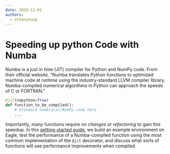 ```yaml
---
date: 2020-12-01
authors:
  - ethanyoung
---
```


# Speeding up python Code with Numba

Numba is a just in time (JIT) compiler for Python and NumPy code. From their official website, "Numba translates Python functions to optimized machine code at runtime using the industry-standard LLVM compiler library. Numba-compiled numerical algorithms in Python can approach the speeds of C or FORTRAN."

<!-- more -->

```python
@jit(nopython=True)
def function_to_be_compiled():
	# Standard numerical/NumPy code here
	...
```

Importantly, many functions require *no changes or refactoring* to gain this speedup.  In this [getting-started guide](https://github.com/NREL/HPC/blob/master/languages/python/numba/numba_demo.ipynb), we build an example environment on Eagle, test the performance of a Numba-compiled function using the most common implementation of the `@jit` decorator, and discuss what sorts of functions will see performance improvements when compiled.
